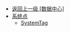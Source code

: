 - [返回上一级 [数据中心]](zh-CN/EdgeLinkStudio/工程管理/工程配置/数据中心/)
- [系统点](zh-CN/EdgeLinkStudio/工程管理/工程配置/数据中心/系统点/)
  - [SystemTag](zh-CN/EdgeLinkStudio/工程管理/工程配置/数据中心/系统点/SystemTag.md)
